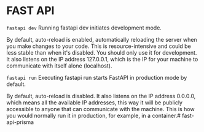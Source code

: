# FAST API
`fastapi dev`
Running fastapi dev initiates development mode.

By default, auto-reload is enabled, automatically reloading the server when you make changes to your code. This is resource-intensive and could be less stable than when it's disabled. You should only use it for development. It also listens on the IP address 127.0.0.1, which is the IP for your machine to communicate with itself alone (localhost).

`fastapi run`
Executing fastapi run starts FastAPI in production mode by default.

By default, auto-reload is disabled. It also listens on the IP address 0.0.0.0, which means all the available IP addresses, this way it will be publicly accessible to anyone that can communicate with the machine. This is how you would normally run it in production, for example, in a container.# fast-api-prisma
